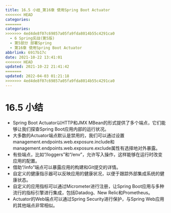 ```yaml
---
title: 16.5 小结_第16章 使用Spring Boot Actuator
<<<<<<< HEAD
categories:
=======
categories: 
>>>>>>> 4ed4de8f07c69857a05fa9fda8014b55c4291ca0
  - 6 Spring实战(第5版)
  - 第5部分 部署Spring
  - 第16章 使用Spring Boot Actuator
abbrlink: 6917b17c
date: 2021-10-22 13:41:01
<<<<<<< HEAD
updated: 2021-10-22 21:41:42
=======
updated: 2022-04-03 01:21:18
>>>>>>> 4ed4de8f07c69857a05fa9fda8014b55c4291ca0
---
```

# 16.5 小结
- Spring Boot Actuator以HTTP和JMX MBean的形式提供了多个端点，它们能够让我们探查Spring Boot应用内部的运行状况。
- 大多数的Actuator端点默认是禁用的，我们可以通过设置management.endpoints.web.exposure.include和management.endpoints.web.exposure.exclude属性有选择地对外暴露。
- 有些端点，比如“/loggers”和“/env”，允许写入操作，这样能够在运行时改变应用的配置。
- 借助“/info”端点可以暴露应用的构建和Git提交的详情。
- 自定义的健康指示器可以反映应用的健康状况，以便于跟踪外部集成系统的健康状态。
- 自定义的应用指标可以通过Micrometer进行注册，让Spring Boot应用与多种流行的指标引擎进行集成，包括Datadog、New Relic和Prometheus。
- Actuator的Web端点可以通过Spring Security进行保护，与Spring Web应用的其他端点非常相似。
